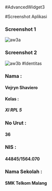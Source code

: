 #AdvancedWidget3


#Screenshot Aplikasi

### Screenshot 1
![aw3a](https://cloud.githubusercontent.com/assets/22088378/18918090/e1ccd4b4-85c3-11e6-9020-340ac1319bba.PNG)

### Screenshot 2

![aw3b](https://cloud.githubusercontent.com/assets/22088378/18918092/e254f182-85c3-11e6-9b8c-213125572a5a.PNG)
#Identitas

### Nama :
#### Vejryn Shaviero

#### Kelas :
##### XI RPL 5

### No Urut :
#### 36

### NIS :
#### 44845/1564.070

### Nama Sekolah :
#### SMK Telkom Malang
